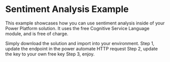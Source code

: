 # Sentiment Analysis Example
This example showcases how you can use sentiment analysis inside of your Power Platform solution.
It uses the free Cognitive Service Language module, and is free of charge.

Simply download the solution and import into your environment.
Step 1, update the endpoint in the power automate HTTP request
Step 2, update the key to your own free key
Step 3, enjoy.

